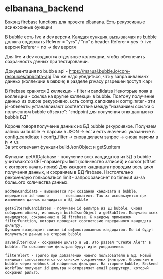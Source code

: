 # elbanana_backend
Бэкэнд firebase functions для проекта elbanana. 
Есть рекурсивные асинхронные функции


В bubble есть live и dev версии. 
Каждая функция, вызываемая из bubble должна содержать Referer = "yes" / "no" в header.
    Referer = yes -> live версия
    Referer = no -> dev версия

Для live и dev создаются отдельные коллекции, чтобы обеспечить сохранность данных при тестировании. 

Документация по bubble api - https://manual.bubble.io/core-resources/api/data-api
Так же надо убедиться, что у запрашиваемых данных (коллекции в bubble) в разделе privacy разрешен доступ к api

В firebase хранятся 2 коллекции - filter и candidates
Некоторые поля в коллекции - ссылка на другие коллекции в bubble. Поэтому получение данных из bubble рекурсивно. Есть config_candidate и  config_filter - эти js-объяекты устанавливают соответствие между "названием ссылки с полученном bubble объекте": "endpoint для получения этих данных из bubble БД"

Короче говоря получение данных из БД bubble рекурсивное. Получаем запись из bubble -> парсим в JSON -> если есть значения, указанные в config_candidate / config_filter  -> снова делаем запрос -> снова парсим в js и тд.   
За это отвечают функции buildJsonObject и getSubItem


Функции:
    getAllDatabase - получение всех кандидатов из БД в bubble
        учитываются GET-параметры limit (количество записей) и cursor (offset с которого начать поиск)
        Для каждого кандидата проводим весь цикл получения данных, и сохраняем в БД firebase.
        Настоятельно рекомендую пользоваться limit - запрос зависнет по timeout из-за большого количества данных. 

    addNewCandidate - вызывается при создании кандидата в bubble, передается id нового        пользователя. Так же используется при изменении данных кандидата в БД bubble

    getFilteredCandidates - получаем id фильтра из БД bubble. Снова собираем объект, используя buildJsonObject и getSubItem. Получаем всех кандидатов, сохраненных в БД firebase. К каждому применяем filterFunction, которая проверяет соответсвие переданного кандидата фильтру.  
    Функция возвращает список id отфильтрованных кандидатов. По id будут получаться данные на стороне bubble

    saveFilterToDB - сохраняем фильтр в БД. Это раздел "Create Alert" в bubble. По сохраненным фильтрам будут идти уведомления. 

    filterAlert - тригер при добавлении нового пользователя в БД. Новый кандидат сопоставляется со списком сохраненных фильтров. Оправляем в bubble через webhook id найденных фильтров. На стороне bubble, Backend Workflow получает id фильтра и отправляет email рекрутеру, который сохранил фильтр.